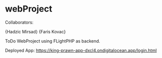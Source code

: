 <h1>webProject</h1>
Collaborators:

{Hadzic Mirsad} {Faris Kovac}

ToDo WebProject using FLightPHP as backend.

Deployed App:
https://king-prawn-app-dxcl4.ondigitalocean.app/login.html
